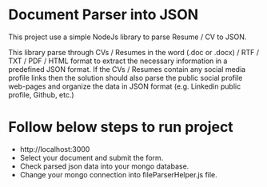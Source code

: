 # Document Parser into JSON

This project use a simple NodeJs library to parse Resume / CV to JSON.

This library parse through CVs / Resumes in the word (.doc or .docx) / RTF / TXT / PDF / HTML format to extract the necessary information in a predefined JSON format. If the CVs / Resumes contain any social media profile links then the solution should also parse the public social profile web-pages and organize the data in JSON format (e.g. Linkedin public profile, Github, etc.)

# Follow below steps to run project


  - http://localhost:3000
  - Select your document and submit the form.
  - Check parsed json data into your mongo database.
  - Change your mongo connection into fileParserHelper.js file.
